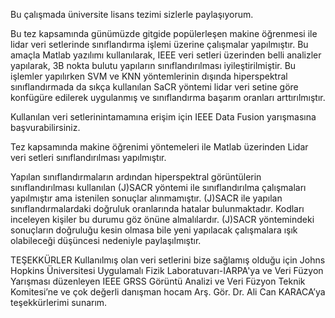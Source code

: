 Bu çalışmada üniversite lisans tezimi sizlerle paylaşıyorum. 


Bu tez kapsamında günümüzde gitgide
popülerleşen makine öğrenmesi ile lidar veri
setlerinde sınıflandırma işlemi üzerine çalışmalar
yapılmıştır. Bu amaçla Matlab yazılımı
kullanılarak, IEEE veri setleri üzerinden belli
analizler yapılarak, 3B nokta bulutu yapıların
sınıflandırılması iyileştirilmiştir. Bu işlemler
yapılırken SVM ve KNN yöntemlerinin dışında
hiperspektral sınıflandırmada da sıkça kullanılan
SaCR yöntemi lidar veri setine göre konfügüre
edilerek uygulanmış ve sınıflandırma başarım
oranları arttırılmıştır.


Kullanılan veri setlerinintamamına erişim için IEEE Data Fusion yarışmasına başvurabilirsiniz.

Tez kapsamında makine öğrenimi yöntemeleri ile Matlab üzerinden Lidar veri setleri sınıflandırılması yapılmıştır. 

Yapılan sınıflandırmaların ardından hiperspektral görüntülerin sınıflandırılması kullanılan (J)SACR yöntemi ile sınıflandırılma çalışmaları yapılmıştır ama istenilen sonuçlar alınmamıştır.
(J)SACR ile yapılan sınıflandırmalardaki doğruluk oranlarında hatalar bulunmaktadır. Kodları inceleyen kişiler bu durumu göz önüne almalılardır.
(J)SACR yöntemindeki sonuçların doğruluğu kesin olmasa bile yeni yapılacak çalışmalara ışık olabileceği düşüncesi nedeniyle paylaşılmıştır. 

TEŞEKKÜRLER
Kullanılmış olan veri setlerini bize sağlamış olduğu
için Johns Hopkins Üniversitesi Uygulamalı Fizik
Laboratuvarı-IARPA'ya ve Veri Füzyon Yarışması
düzenleyen IEEE GRSS Görüntü Analizi ve Veri
Füzyon Teknik Komitesi’ne ve çok değerli danışman
hocam Arş. Gör. Dr. Ali Can KARACA’ya
teşekkürlerimi sunarım.
